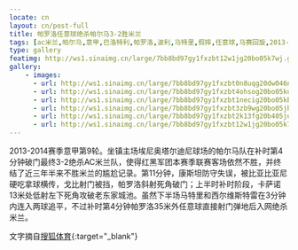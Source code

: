 ```yaml
---
locate: cn
layout: cn/post-full
title: 帕罗洛任意球绝杀帕尔马3-2胜米兰
tags: [ac米兰,帕尔马,意甲,巴洛特利,帕罗洛,波利,马特里,假摔,任意球,马赛回旋,2013-2014]
type: gallery
featimg: http://ws1.sinaimg.cn/large/7bb8bd97gy1fxzbt12w1jg20bo05k7wj.gif
gallery:
    - images:
      - url: http://ws1.sinaimg.cn/large/7bb8bd97gy1fxzbt0n8uqg20dw046npe.gif
      - url: http://ws1.sinaimg.cn/large/7bb8bd97gy1fxzbt4ohsog20bo05ku0z.gif
      - url: http://ws1.sinaimg.cn/large/7bb8bd97gy1fxzbt1necig20bo05kb2b.gif
      - url: http://ws1.sinaimg.cn/large/7bb8bd97gy1fxzbt3zb9wg20bo05jhdv.gif
      - url: http://ws1.sinaimg.cn/large/7bb8bd97gy1fxzbt2k13fg20b405ju0z.gif
      - url: http://ws1.sinaimg.cn/large/7bb8bd97gy1fxzbt12w1jg20bo05k7wj.gif
---
```


2013-2014赛季意甲第9轮。坐镇主场埃尼奥塔尔迪尼球场的帕尔马队在补时第4分钟破门最终3-2绝杀AC米兰队，使得红黑军团本赛季联赛客场依然不胜，并终结了近三年半来不胜米兰的尴尬记录。第11分钟，康斯坦防守失误，被比亚比亚尼硬吃拿球横传，戈比射门被挡，帕罗洛斜射死角破门；上半时补时阶段，卡萨诺13米处低射左下死角攻破老东家城池。虽然下半场马特里和西尔维斯特雷在3分钟内连入两球追平，不过补时第4分钟帕罗洛35米外任意球直接射门弹地后入网绝杀米兰。

文字摘自[搜狐体育](http://sports.sohu.com/20131027/n389014448.shtml){:target="_blank"}
　　